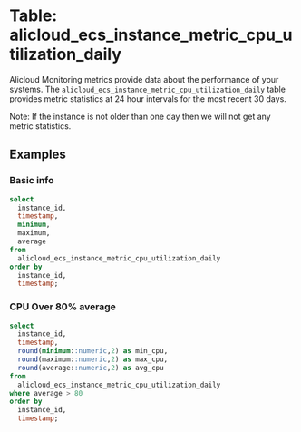 # Table: alicloud_ecs_instance_metric_cpu_utilization_daily

Alicloud Monitoring metrics provide data about the performance of your systems. The `alicloud_ecs_instance_metric_cpu_utilization_daily` table provides metric statistics at 24 hour intervals for the most recent 30 days.

Note: If the instance is not older than one day then we will not get any metric statistics.

## Examples

### Basic info

```sql
select
  instance_id,
  timestamp,
  minimum,
  maximum,
  average
from
  alicloud_ecs_instance_metric_cpu_utilization_daily
order by
  instance_id,
  timestamp;
```

### CPU Over 80% average

```sql
select
  instance_id,
  timestamp,
  round(minimum::numeric,2) as min_cpu,
  round(maximum::numeric,2) as max_cpu,
  round(average::numeric,2) as avg_cpu
from
  alicloud_ecs_instance_metric_cpu_utilization_daily
where average > 80
order by
  instance_id,
  timestamp;
```
